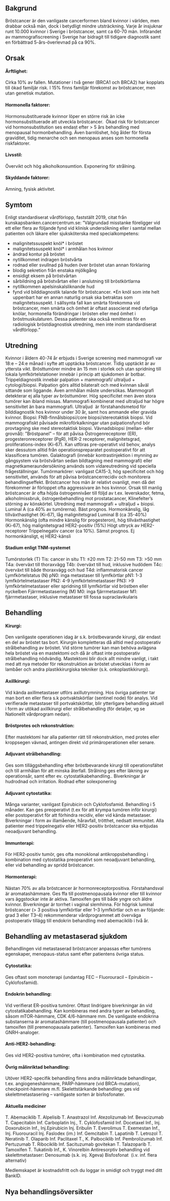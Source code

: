 ## Bakgrund

Bröstcancer är den vanligaste cancerformen bland kvinnor i världen, men drabbar också män, dock i betydligt mindre utsträckning. Varje år insjuknar runt 10.000 kvinnor i Sverige i bröstcancer, samt ca 60-70 män.
Införandet av mammografiscreening i Sverige har bidragit till tidigare diagnostik samt en förbättrad 5-års-överlevnad på ca 90%.

## Orsak

#### Ärftlighet:

Cirka 10% av fallen. Mutationer i två gener (BRCA1 och BRCA2) har kopplats till ökad familjär risk. I 15% finns familjär förekomst av bröstcancer, men utan genetisk mutation.

#### Hormonella faktorer:

Hormonsubstituerade kvinnor löper en större risk än icke hormonsubstituerade att utveckla bröstcancer.  Ökad risk för bröstcancer vid hormonsubstitution ses endast efter > 5 års behandling med menopausal hormonbehandling. Även barnlöshet, hög ålder för första graviditet, tidig menarche och sen menopaus anses som hormonella riskfaktorer.

#### Livsstil:

Övervikt och hög alkoholkonsumtion. Exponering för strålning.

#### Skyddande faktorer:

Amning, fysisk aktivitet.

## Symtom

Enligt standardiserat vårdförlopp, fastställt 2019, citat från kunskapsbanken.cancercentrum.se:
”Välgrundad misstanke föreligger vid ett eller flera av följande fynd vid klinisk undersökning eller i samtal mellan patienten och läkare eller sjuksköterska med specialkompetens:
- malignitetssuspekt knöl* i bröstet
- malignitetssuspekt knöl* i armhålan hos kvinnor
- ändrad kontur på bröstet
- nytillkommet indragen bröstvårta
- rodnad eller svullnad på huden över bröstet utan annan förklaring
- blodig sekretion från enstaka mjölkgång
- ensidigt eksem på bröstvårtan
- sårbildning på bröstvårtan eller i anslutning till bröstkörtlarna
- nytillkommen apelsinskalsliknande hud
- fynd vid bilddiagnostik talande för bröstcancer.
*En knöl som inte helt uppenbart har en annan naturlig orsak ska betraktas som malignitetssuspekt.
I sällsynta fall kan smärta förekomma vid bröstcancer, men smärta och ömhet är oftast associerat med ofarliga knölar, hormonella förändringar i brösten eller med ömhet i bröstmuskulaturen. Dessa patienter ska också remitteras för en radiologisk bröstdiagnostisk utredning, men inte inom standardiserat vårdförlopp.”

## Utredning

Kvinnor i åldern 40-74 år erbjuds i Sverige screening med mammografi var 18:e – 24:e månad i syfte att upptäcka bröstcancer. Tidig upptäckt är av yttersta vikt. Brösttumörer mindre än 15 mm i storlek och utan spridning till lokala lymfkörtelstationer innebär i princip att sjukdomen är botbar.
Trippeldiagnostik innebär palpation + mammografi/ ultraljud + cytologi/biopsi.
Palpation görs alltid bilateralt och med kvinnan såväl sittande som liggande. Även armhålan måste undersökas.
Mammografi detekterar ej alla typer av brösttumörer. Hög specificitet men även stora tumörer kan ibland missas. Mammografi kombinerat med ultraljud har högre sensitivitet än bara mammografi.
Ultraljud  är förstahandsmetod för bilddiagnostik hos kvinnor under 30 år, samt hos ammande eller gravida kvinnor.
Biopsi: FNB-finnålsbiopsi/core biopsi/stereotaktisk biopsi. Vid mammografiskt påvisade mikroförkalkningar utan palpationsfynd bör provtagning ske med stereotaktisk biopsi.
Vävnadsbiopsi (mellan- eller grovnål): ”Bröstpanel” – för att påvisa Östrogenreceptorer (ER), progesteronreceptorer (PgR), HER-2 receptorer, malignitetsgrad, proliferations-index (Ki-67). Kan utföras pre-operativt vid behov, analys sker dessutom alltid från operationspreparatet postoperativt för att klassificera tumören.
Galaktografi (innebär kontrastinjektion i mynning av gångsystem via bröstvårtan sedan bildtagning med mammografi) eller magnetkameraundersökning används som vidareutredning vid speciella frågeställningar.
Tumörmarkörer: vanligast CA15-3, hög specificitet och hög sensitivitet, används för att påvisa bröstcancerrecidiv och monitorera behandlingseffekt.
Bröstcancer hos män är relativt ovanligt, men då det förekommer är förloppet ofta aggressivare än hos kvinnor.
Orsak till manlig bröstcancer är ofta höjda östrogennivåer till följd av t.ex. leverskador, fetma, alkoholmissbruk, östrogenbehandling mot prostatacancer, Klinefelter’s störning av könskörtel.
Utredning med mammografi + ultraljud + biopsi.
Luminal A (ca 40% av tumörerna). Bäst prognos.
Hormonkänslig, låg tillväxthastighet (Ki-67), låg malignitetsgrad
Luminal B (ca 35-40%)
Hormonkänslig (ofta mindre känslig för progesteron), hög tillväxthastighet (Ki-67), hög malignitetsgrad
HER2-positiv (15%)
Högt uttryck av HER2-receptorer
Trippelnegativ cancer (ca 10%). Sämst prognos.
Ej hormonkänsligt, ej HER2-känsli

#### Stadium enligt TNM-systemet

Tumörstorlek (T)
Tis: cancer in situ
T1: ≤20 mm
T2: 21-50 mm
T3: >50 mm
T4a: överväxt till thoraxvägg
T4b: överväxt till hud, inklusive hudödem
T4c: överväxt till både thoraxvägg och hud
T4d: inflammatorisk cancer
Lymfkörtelstatus (N)
pN0: inga metastaser till lymfkörtlar
pN1: 1-3 lymfkörtelmetastaser
PN2: 4-9 lymfkörtelmetastaser
PN3: >9 lymfkörtelmetastaser eller spridning till lymfkörtlar vid bröstben eller nyckelben
Fjärrmetastasering (M)
M0: inga fjärrmetastaser
M1: fjärrmetastaser, inklusive metastaser till fossa supraclavikularis

## Behandling

#### Kirurgi:

Den vanligaste operationen idag är s.k. bröstbevarande kirurgi, där endast en del av bröstet tas bort. Kirurgin kompletteras då alltid med postoperativ strålbehandling av bröstet.
Vid större tumörer kan man behöva avlägsna hela bröstet via en mastektomi och då är oftast inte postoperativ strålbehandling nödvändig. Mastektomi blir dock allt mindre vanligt, i takt med att nya metoder för rekonstruktion av bröstet utvecklas i form av lambåer och andra plastikkirurgiska tekniker (s.k. onkoplastikkirurgi).

#### Axillkirurgi:

Vid kända axillmetastaser utförs axillutrymning. Hos övriga patienter tar man bort en eller flera s.k portvaktskörtlar (sentinel node) för analys. Vid verifierade metastaser till portvaktskörtlar, blir ytterligare behandling aktuell i form av utökad axillkirurgi eller strålbehandling (för detaljer, vg se Nationellt vårdprogram nedan).

#### Bröstprotes och rekonstruktion:

Efter mastektomi har alla patienter rätt till rekonstruktion, med protes eller kroppsegen vävnad, antingen direkt vid primäroperationen eller senare.

#### Adjuvant strålbehandling:

Ges som tilläggsbehandling efter bröstbevarande kirurgi till operationsfältet och till armhålan för att minska återfall. Strålning ges efter läkning av operationsår, samt efter ev. cytostatikabehandling.. Biverkningar är hudrodnad och irritation. Rodnad efter solexponering

#### Adjuvant cytostatika:

Många varianter, vanligast Epirubicin och Cyklofosfamid. Behandling i 5 månader. Kan ges preoperativt (t.ex för att krympa tumören inför kirurgi) eller postoperativt för att förhindra recidiv, eller vid kända metastaser. Biverkningar i form av illamående, håravfall, trötthet, nedsatt immunitet.
Alla patienter med trippelnegativ eller HER2-positiv bröstcancer ska erbjudas neoadjuvant behandling.

#### Immunterapi:

För HER2-positiv tumör, ges ofta monoklonal antikroppsbehandling i kombination med cytostatika preoperativt som neoadjuvant behandling, eller vid behandling av spridd bröstcancer.

#### Hormonterapi:

Nästan 70% av alla bröstcancer är hormonreceptorpositiva. Förstahandsval är aromatashämmare. Ges ffa till postmenopausala kvinnor eller till kvinnor vars äggstockar inte är aktiva. Tamoxifen ges till både yngre och äldre kvinnor. Biverkningar är torrhet i vaginal slemhinna.
För högrisk luminal bröstcancer (> 3 positiva lymfkörtlar eller 1–3 lymfkörtlar och en av följande: grad 3 eller T3–4) rekommenderar vårdprogrammet att överväga postoperativ tillägg till endokrin behandling med abemaciklib i två år.

## Behandling av metastaserad sjukdom

Behandlingen vid metastaserad bröstcancer anpassas efter tumörens egenskaper, menopaus-status samt efter patientens övriga status.

#### Cytostatika:

Ges oftast som monoterapi (undantag FEC – Fluorouracil – Epirubicin – Cyklofosfamid).

#### Endokrin behandling:

Vid verifierat ER-positiva tumörer. Oftast lindrigare biverkningar än vid cytostatikabehandling. Kan kombineras med andra typer av behandling, såsom mTOR-hämmare, CDK 4/6-hämmare mm. De vanligaste endokrina substanserna är aromatashämmare (till postmenopausala patienter) och tamoxifen (till premenopausala patienter). Tamoxifen kan kombineras med GNRH-analoger.

#### Anti-HER2-behandling:

Ges vid HER2-positiva tumörer, ofta i kombination med cytostatika.

#### Övrig målinriktad behandling:

Utöver HER2-specifik behandling finns andra målinriktade behandlingar, t.ex. angiogeneshämmare, PARP-hämmare (vid BRCA-mutation), checkpoint-hämmare m.fl.
Skelettstärkande behandling: ges vid skelettmetastasering – vanligaste sorten är bisfosfonater.

#### Aktuella mediciner

T. Abemaciklib
T. Alpelisib
T. Anastrazol
Inf. Atezolizumab
Inf. Bevacizumab
T. Capecitabin
Inf. Carboplatin
Inj., T. Cyklofosfamid
Inf. Docetaxel
Inf., Inj. Doxorubicin
Inf., Inj.Epirubicin
Inj. Eribulin
T. Everolimus
T. Exemestan
Inf., Inj. Fluorouracil
Inj. Faslodex (im.)
Inf. Gemcitabin
T. Lapatinib
T. Letrozol
T. Neratinib
T. Olaparib
Inf. Paclitaxel
T., K. Palbociklib
Inf. Pembrolizumab
Inf. Pertuzumab
T. Ribociklib
Inf. Sacituzumab govitekan
T. Talazoparib
T. Tamoxifen
T. Tukatinib
Inf., K. Vinorelbin
Antiresorptiv behandling vid skelettmetastaser:
Denosumab (s.k. inj. Xgeva)
Bisfosfonat  (i.v. inf. flera alternativ)


Medlemskapet är kostnadsfritt och du loggar in smidigt och tryggt med ditt BankID.

## Nya behandlingsöversikter

